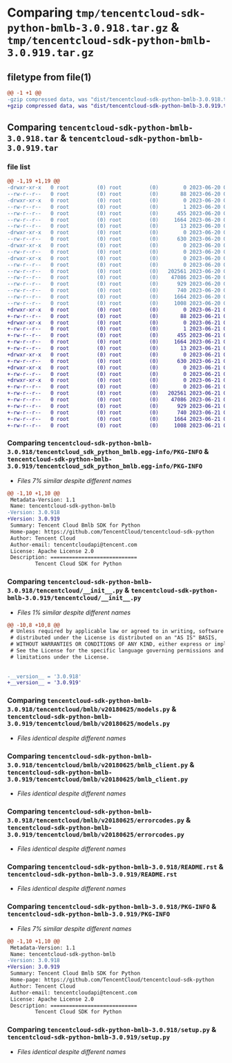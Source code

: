 # Comparing `tmp/tencentcloud-sdk-python-bmlb-3.0.918.tar.gz` & `tmp/tencentcloud-sdk-python-bmlb-3.0.919.tar.gz`

## filetype from file(1)

```diff
@@ -1 +1 @@
-gzip compressed data, was "dist/tencentcloud-sdk-python-bmlb-3.0.918.tar", last modified: Tue Jun 20 02:34:03 2023, max compression
+gzip compressed data, was "dist/tencentcloud-sdk-python-bmlb-3.0.919.tar", last modified: Wed Jun 21 00:18:28 2023, max compression
```

## Comparing `tencentcloud-sdk-python-bmlb-3.0.918.tar` & `tencentcloud-sdk-python-bmlb-3.0.919.tar`

### file list

```diff
@@ -1,19 +1,19 @@
-drwxr-xr-x   0 root         (0) root         (0)        0 2023-06-20 02:34:03.000000 tencentcloud-sdk-python-bmlb-3.0.918/
--rw-r--r--   0 root         (0) root         (0)       88 2023-06-20 02:34:03.000000 tencentcloud-sdk-python-bmlb-3.0.918/setup.cfg
-drwxr-xr-x   0 root         (0) root         (0)        0 2023-06-20 02:34:03.000000 tencentcloud-sdk-python-bmlb-3.0.918/tencentcloud_sdk_python_bmlb.egg-info/
--rw-r--r--   0 root         (0) root         (0)        1 2023-06-20 02:34:03.000000 tencentcloud-sdk-python-bmlb-3.0.918/tencentcloud_sdk_python_bmlb.egg-info/dependency_links.txt
--rw-r--r--   0 root         (0) root         (0)      455 2023-06-20 02:34:03.000000 tencentcloud-sdk-python-bmlb-3.0.918/tencentcloud_sdk_python_bmlb.egg-info/SOURCES.txt
--rw-r--r--   0 root         (0) root         (0)     1664 2023-06-20 02:34:03.000000 tencentcloud-sdk-python-bmlb-3.0.918/tencentcloud_sdk_python_bmlb.egg-info/PKG-INFO
--rw-r--r--   0 root         (0) root         (0)       13 2023-06-20 02:34:03.000000 tencentcloud-sdk-python-bmlb-3.0.918/tencentcloud_sdk_python_bmlb.egg-info/top_level.txt
-drwxr-xr-x   0 root         (0) root         (0)        0 2023-06-20 02:34:03.000000 tencentcloud-sdk-python-bmlb-3.0.918/tencentcloud/
--rw-r--r--   0 root         (0) root         (0)      630 2023-06-20 02:34:03.000000 tencentcloud-sdk-python-bmlb-3.0.918/tencentcloud/__init__.py
-drwxr-xr-x   0 root         (0) root         (0)        0 2023-06-20 02:34:03.000000 tencentcloud-sdk-python-bmlb-3.0.918/tencentcloud/bmlb/
--rw-r--r--   0 root         (0) root         (0)        0 2023-06-20 02:34:03.000000 tencentcloud-sdk-python-bmlb-3.0.918/tencentcloud/bmlb/__init__.py
-drwxr-xr-x   0 root         (0) root         (0)        0 2023-06-20 02:34:03.000000 tencentcloud-sdk-python-bmlb-3.0.918/tencentcloud/bmlb/v20180625/
--rw-r--r--   0 root         (0) root         (0)        0 2023-06-20 02:34:03.000000 tencentcloud-sdk-python-bmlb-3.0.918/tencentcloud/bmlb/v20180625/__init__.py
--rw-r--r--   0 root         (0) root         (0)   202561 2023-06-20 02:34:03.000000 tencentcloud-sdk-python-bmlb-3.0.918/tencentcloud/bmlb/v20180625/models.py
--rw-r--r--   0 root         (0) root         (0)    47086 2023-06-20 02:34:03.000000 tencentcloud-sdk-python-bmlb-3.0.918/tencentcloud/bmlb/v20180625/bmlb_client.py
--rw-r--r--   0 root         (0) root         (0)      929 2023-06-20 02:34:03.000000 tencentcloud-sdk-python-bmlb-3.0.918/tencentcloud/bmlb/v20180625/errorcodes.py
--rw-r--r--   0 root         (0) root         (0)      740 2023-06-20 02:34:03.000000 tencentcloud-sdk-python-bmlb-3.0.918/README.rst
--rw-r--r--   0 root         (0) root         (0)     1664 2023-06-20 02:34:03.000000 tencentcloud-sdk-python-bmlb-3.0.918/PKG-INFO
--rw-r--r--   0 root         (0) root         (0)     1008 2023-06-20 02:34:03.000000 tencentcloud-sdk-python-bmlb-3.0.918/setup.py
+drwxr-xr-x   0 root         (0) root         (0)        0 2023-06-21 00:18:28.000000 tencentcloud-sdk-python-bmlb-3.0.919/
+-rw-r--r--   0 root         (0) root         (0)       88 2023-06-21 00:18:28.000000 tencentcloud-sdk-python-bmlb-3.0.919/setup.cfg
+drwxr-xr-x   0 root         (0) root         (0)        0 2023-06-21 00:18:28.000000 tencentcloud-sdk-python-bmlb-3.0.919/tencentcloud_sdk_python_bmlb.egg-info/
+-rw-r--r--   0 root         (0) root         (0)        1 2023-06-21 00:18:28.000000 tencentcloud-sdk-python-bmlb-3.0.919/tencentcloud_sdk_python_bmlb.egg-info/dependency_links.txt
+-rw-r--r--   0 root         (0) root         (0)      455 2023-06-21 00:18:28.000000 tencentcloud-sdk-python-bmlb-3.0.919/tencentcloud_sdk_python_bmlb.egg-info/SOURCES.txt
+-rw-r--r--   0 root         (0) root         (0)     1664 2023-06-21 00:18:28.000000 tencentcloud-sdk-python-bmlb-3.0.919/tencentcloud_sdk_python_bmlb.egg-info/PKG-INFO
+-rw-r--r--   0 root         (0) root         (0)       13 2023-06-21 00:18:28.000000 tencentcloud-sdk-python-bmlb-3.0.919/tencentcloud_sdk_python_bmlb.egg-info/top_level.txt
+drwxr-xr-x   0 root         (0) root         (0)        0 2023-06-21 00:18:28.000000 tencentcloud-sdk-python-bmlb-3.0.919/tencentcloud/
+-rw-r--r--   0 root         (0) root         (0)      630 2023-06-21 00:18:28.000000 tencentcloud-sdk-python-bmlb-3.0.919/tencentcloud/__init__.py
+drwxr-xr-x   0 root         (0) root         (0)        0 2023-06-21 00:18:28.000000 tencentcloud-sdk-python-bmlb-3.0.919/tencentcloud/bmlb/
+-rw-r--r--   0 root         (0) root         (0)        0 2023-06-21 00:18:28.000000 tencentcloud-sdk-python-bmlb-3.0.919/tencentcloud/bmlb/__init__.py
+drwxr-xr-x   0 root         (0) root         (0)        0 2023-06-21 00:18:28.000000 tencentcloud-sdk-python-bmlb-3.0.919/tencentcloud/bmlb/v20180625/
+-rw-r--r--   0 root         (0) root         (0)        0 2023-06-21 00:18:28.000000 tencentcloud-sdk-python-bmlb-3.0.919/tencentcloud/bmlb/v20180625/__init__.py
+-rw-r--r--   0 root         (0) root         (0)   202561 2023-06-21 00:18:28.000000 tencentcloud-sdk-python-bmlb-3.0.919/tencentcloud/bmlb/v20180625/models.py
+-rw-r--r--   0 root         (0) root         (0)    47086 2023-06-21 00:18:28.000000 tencentcloud-sdk-python-bmlb-3.0.919/tencentcloud/bmlb/v20180625/bmlb_client.py
+-rw-r--r--   0 root         (0) root         (0)      929 2023-06-21 00:18:28.000000 tencentcloud-sdk-python-bmlb-3.0.919/tencentcloud/bmlb/v20180625/errorcodes.py
+-rw-r--r--   0 root         (0) root         (0)      740 2023-06-21 00:18:28.000000 tencentcloud-sdk-python-bmlb-3.0.919/README.rst
+-rw-r--r--   0 root         (0) root         (0)     1664 2023-06-21 00:18:28.000000 tencentcloud-sdk-python-bmlb-3.0.919/PKG-INFO
+-rw-r--r--   0 root         (0) root         (0)     1008 2023-06-21 00:18:28.000000 tencentcloud-sdk-python-bmlb-3.0.919/setup.py
```

### Comparing `tencentcloud-sdk-python-bmlb-3.0.918/tencentcloud_sdk_python_bmlb.egg-info/PKG-INFO` & `tencentcloud-sdk-python-bmlb-3.0.919/tencentcloud_sdk_python_bmlb.egg-info/PKG-INFO`

 * *Files 7% similar despite different names*

```diff
@@ -1,10 +1,10 @@
 Metadata-Version: 1.1
 Name: tencentcloud-sdk-python-bmlb
-Version: 3.0.918
+Version: 3.0.919
 Summary: Tencent Cloud Bmlb SDK for Python
 Home-page: https://github.com/TencentCloud/tencentcloud-sdk-python
 Author: Tencent Cloud
 Author-email: tencentcloudapi@tencent.com
 License: Apache License 2.0
 Description: ============================
         Tencent Cloud SDK for Python
```

### Comparing `tencentcloud-sdk-python-bmlb-3.0.918/tencentcloud/__init__.py` & `tencentcloud-sdk-python-bmlb-3.0.919/tencentcloud/__init__.py`

 * *Files 1% similar despite different names*

```diff
@@ -10,8 +10,8 @@
 # Unless required by applicable law or agreed to in writing, software
 # distributed under the License is distributed on an "AS IS" BASIS,
 # WITHOUT WARRANTIES OR CONDITIONS OF ANY KIND, either express or implied.
 # See the License for the specific language governing permissions and
 # limitations under the License.
 
 
-__version__ = '3.0.918'
+__version__ = '3.0.919'
```

### Comparing `tencentcloud-sdk-python-bmlb-3.0.918/tencentcloud/bmlb/v20180625/models.py` & `tencentcloud-sdk-python-bmlb-3.0.919/tencentcloud/bmlb/v20180625/models.py`

 * *Files identical despite different names*

### Comparing `tencentcloud-sdk-python-bmlb-3.0.918/tencentcloud/bmlb/v20180625/bmlb_client.py` & `tencentcloud-sdk-python-bmlb-3.0.919/tencentcloud/bmlb/v20180625/bmlb_client.py`

 * *Files identical despite different names*

### Comparing `tencentcloud-sdk-python-bmlb-3.0.918/tencentcloud/bmlb/v20180625/errorcodes.py` & `tencentcloud-sdk-python-bmlb-3.0.919/tencentcloud/bmlb/v20180625/errorcodes.py`

 * *Files identical despite different names*

### Comparing `tencentcloud-sdk-python-bmlb-3.0.918/README.rst` & `tencentcloud-sdk-python-bmlb-3.0.919/README.rst`

 * *Files identical despite different names*

### Comparing `tencentcloud-sdk-python-bmlb-3.0.918/PKG-INFO` & `tencentcloud-sdk-python-bmlb-3.0.919/PKG-INFO`

 * *Files 7% similar despite different names*

```diff
@@ -1,10 +1,10 @@
 Metadata-Version: 1.1
 Name: tencentcloud-sdk-python-bmlb
-Version: 3.0.918
+Version: 3.0.919
 Summary: Tencent Cloud Bmlb SDK for Python
 Home-page: https://github.com/TencentCloud/tencentcloud-sdk-python
 Author: Tencent Cloud
 Author-email: tencentcloudapi@tencent.com
 License: Apache License 2.0
 Description: ============================
         Tencent Cloud SDK for Python
```

### Comparing `tencentcloud-sdk-python-bmlb-3.0.918/setup.py` & `tencentcloud-sdk-python-bmlb-3.0.919/setup.py`

 * *Files identical despite different names*

